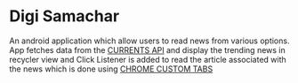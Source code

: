 
# Digi Samachar

An android application which allow users to read news from various options. App fetches data from the [CURRENTS API](https://currentsapi.services/en/) and display the trending news in recycler view and Click Listener is added to read the article associated with the news which is done using [CHROME CUSTOM TABS](https://developer.chrome.com/docs/android/custom-tabs/integration-guide/)



